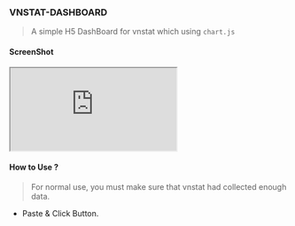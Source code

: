 ### VNSTAT-DASHBOARD
> A simple H5 DashBoard for vnstat which using `chart.js`  
#### ScreenShot

<iframe src="https://iitii.github.io/VNSTAT-DASHBOARD/"></iframe>

#### How to Use ?
> For normal use, you must make sure that vnstat had collected enough data.  

* Paste & Click Button.